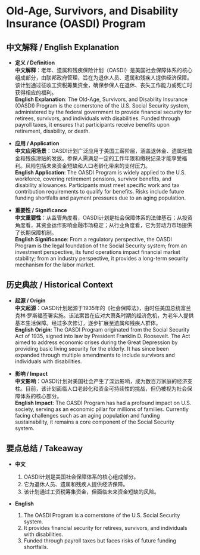 # Old-Age, Survivors, and Disability Insurance (OASDI) Program

## 中文解释 / English Explanation

* **定义 / Definition**  
  **中文解释**：老年、遗属和残疾保险计划（OASDI）是美国社会保障体系的核心组成部分，由联邦政府管理，旨在为退休人员、遗属和残疾人提供经济保障。该计划通过征收工资税筹集资金，确保参保人在退休、丧失工作能力或死亡时获得相应的福利。  
  **English Explanation**: The Old-Age, Survivors, and Disability Insurance (OASDI) Program is the cornerstone of the U.S. Social Security system, administered by the federal government to provide financial security for retirees, survivors, and individuals with disabilities. Funded through payroll taxes, it ensures that participants receive benefits upon retirement, disability, or death.

* **应用 / Application**  
  **中文应用场景**：OASDI计划广泛应用于美国工薪阶层，涵盖退休金、遗属抚恤金和残疾津贴的发放。参保人需满足一定的工作年限和缴税记录才能享受福利。风险包括未来资金短缺和人口老龄化带来的支付压力。  
  **English Application**: The OASDI Program is widely applied to the U.S. workforce, covering retirement pensions, survivor benefits, and disability allowances. Participants must meet specific work and tax contribution requirements to qualify for benefits. Risks include future funding shortfalls and payment pressures due to an aging population.

* **重要性 / Significance**  
  **中文重要性**：从监管角度看，OASDI计划是社会保障体系的法律基石；从投资角度看，其资金运作影响金融市场稳定；从行业角度看，它为劳动力市场提供了长期保障机制。  
  **English Significance**: From a regulatory perspective, the OASDI Program is the legal foundation of the Social Security system; from an investment perspective, its fund operations impact financial market stability; from an industry perspective, it provides a long-term security mechanism for the labor market.

## 历史典故 / Historical Context

* **起源 / Origin**  
  **中文起源**：OASDI计划起源于1935年的《社会保障法》，由时任美国总统富兰克林·罗斯福签署实施。该法案旨在应对大萧条时期的经济危机，为老年人提供基本生活保障。经过多次修订，逐步扩展至遗属和残疾人群体。  
  **English Origin**: The OASDI Program originated from the Social Security Act of 1935, signed into law by President Franklin D. Roosevelt. The Act aimed to address economic crises during the Great Depression by providing basic living security for the elderly. It has since been expanded through multiple amendments to include survivors and individuals with disabilities.

* **影响 / Impact**  
  **中文影响**：OASDI计划对美国社会产生了深远影响，成为数百万家庭的经济支柱。目前，该计划面临人口老龄化和资金可持续性的挑战，但仍被视为社会保障体系的核心部分。  
  **English Impact**: The OASDI Program has had a profound impact on U.S. society, serving as an economic pillar for millions of families. Currently facing challenges such as an aging population and funding sustainability, it remains a core component of the Social Security system.

## 要点总结 / Takeaway

* **中文**  
  1. OASDI计划是美国社会保障体系的核心组成部分。
  2. 它为退休人员、遗属和残疾人提供经济保障。
  3. 该计划通过工资税筹集资金，但面临未来资金短缺的风险。

* **English**  
  1. The OASDI Program is a cornerstone of the U.S. Social Security system.
  2. It provides financial security for retirees, survivors, and individuals with disabilities.
  3. Funded through payroll taxes but faces risks of future funding shortfalls.